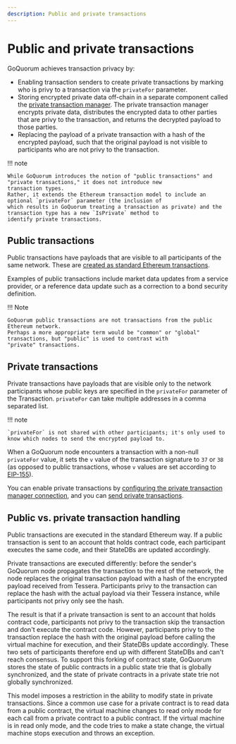 ```yaml
---
description: Public and private transactions
---
```


# Public and private transactions

GoQuorum achieves transaction privacy by:

- Enabling transaction senders to create private transactions by marking who is privy to a transaction via the
  `privateFor` parameter.
- Storing encrypted private data off-chain in a separate component called the
  [private transaction manager](Privacy.md#private-transaction-manager).
  The private transaction manager encrypts private data, distributes the encrypted data to other parties that are privy
  to the transaction, and returns the decrypted payload to those parties.
- Replacing the payload of a private transaction with a hash of the encrypted payload, such that the original payload
  is not visible to participants who are not privy to the transaction.

!!! note

    While GoQuorum introduces the notion of "public transactions" and "private transactions," it does not introduce new
    transaction types.
    Rather, it extends the Ethereum transaction model to include an optional `privateFor` parameter (the inclusion of
    which results in GoQuorum treating a transaction as private) and the transaction type has a new `IsPrivate` method to
    identify private transactions.

## Public transactions

Public transactions have payloads that are visible to all participants of the same network.
These are
[created as standard Ethereum transactions](https://github.com/ethereum/wiki/wiki/JavaScript-API#web3ethsendtransaction).

Examples of public transactions include market data updates from a service provider, or a reference data update such as
a correction to a bond security definition.

!!! Note

    GoQuorum public transactions are not transactions from the public Ethereum network.
    Perhaps a more appropriate term would be "common" or "global" transactions, but "public" is used to contrast with
    "private" transactions.

## Private transactions

Private transactions have payloads that are visible only to the network participants whose public keys are specified in
the `privateFor` parameter of the Transaction.
`privateFor` can take multiple addresses in a comma separated list.

!!! note

    `privateFor` is not shared with other participants; it's only used to know which nodes to send the encrypted payload to.

When a GoQuorum node encounters a transaction with a non-null `privateFor` value, it sets the `v` value of the
transaction signature to `37` or `38` (as opposed to public transactions, whose `v` values are set according to
[EIP-155](https://github.com/ethereum/EIPs/blob/master/EIPS/eip-155.md)).

You can enable private transactions by [configuring the private transaction manager connection](../../HowTo/Configure/ConfigurePTM.md),
and you can [send private transactions](../../Tutorials/Send-private-transaction.md).

## Public vs. private transaction handling

Public transactions are executed in the standard Ethereum way.
If a public transaction is sent to an account that holds contract code, each participant executes the same code, and
their StateDBs are updated accordingly.

Private transactions are executed differently: before the sender's GoQuorum node propagates the transaction to the rest
of the network, the node replaces the original transaction payload with a hash of the encrypted payload received from Tessera.
Participants privy to the transaction can replace the hash with the actual payload via their Tessera instance, while
participants not privy only see the hash.

The result is that if a private transaction is sent to an account that holds contract code, participants not privy to
the transaction skip the transaction and don't execute the contract code.
However, participants privy to the transaction replace the hash with the original payload before calling the virtual
machine for execution, and their StateDBs update accordingly.
These two sets of participants therefore end up with different StateDBs and can't reach consensus.
To support this forking of contract state, GoQuorum stores the state of public contracts in a public state trie that
is globally synchronized, and the state of private contracts in a private state trie not globally synchronized.

This model imposes a restriction in the ability to modify state in private transactions.
Since a common use case for a private contract is to read data from a public contract, the virtual machine changes to
read only mode for each call from a private contract to a public contract.
If the virtual machine is in read only mode, and the code tries to make a state change, the virtual machine stops
execution and throws an exception.
